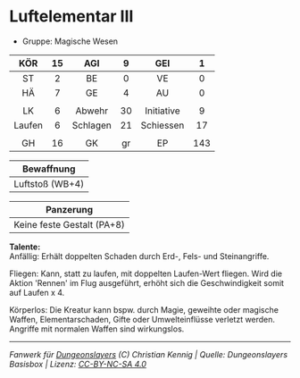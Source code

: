 # Luftelementar III  
- Gruppe: Magische Wesen  

| KÖR | 15 | AGI | 9 | GEI | 1 |
| :-: | :-: | :-: | :-: | :-: | :-: |
| ST | 2 | BE | 0 | VE | 0 |
| HÄ | 7 | GE | 4 | AU | 0 |
|  |
| LK | 6 | Abwehr | 30 | Initiative | 9 |
| Laufen | 6 | Schlagen | 21 | Schiessen | 17 |
|  |
| GH | 16 | GK | gr | EP | 143 |

| Bewaffnung |
| --- |
| Luftstoß (WB+4) |


| Panzerung |
| --- |
| Keine feste Gestalt (PA+8) |


**Talente:**  
Anfällig: Erhält doppelten Schaden durch Erd-, Fels- und Steinangriffe.

Fliegen: Kann, statt zu laufen, mit doppelten Laufen-Wert fliegen. Wird die Aktion 'Rennen' im Flug ausgeführt, erhöht sich die Geschwindigkeit somit auf Laufen x 4.

Körperlos: Die Kreatur kann bspw. durch Magie, geweihte oder magische Waffen, Elementarschaden, Gifte oder Umwelteinflüsse verletzt werden. Angriffe mit normalen Waffen sind wirkungslos.





___
*Fanwerk für [Dungeonslayers](https://www.dungeonslayers.net/) (C) Christian Kennig | Quelle: Dungeonslayers Basisbox | Lizenz: [CC-BY-NC-SA 4.0](https://creativecommons.org/licenses/by-nc-sa/4.0/deed.de)*